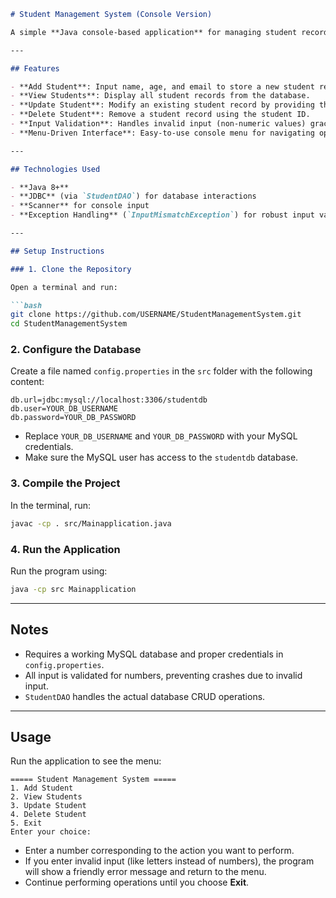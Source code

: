 

````markdown
# Student Management System (Console Version)

A simple **Java console-based application** for managing student records using `Scanner` for input and a `StudentDAO` class for database operations. The program allows users to **add, view, update, and delete student information**.

---

## Features

- **Add Student**: Input name, age, and email to store a new student record.
- **View Students**: Display all student records from the database.
- **Update Student**: Modify an existing student record by providing the student ID.
- **Delete Student**: Remove a student record using the student ID.
- **Input Validation**: Handles invalid input (non-numeric values) gracefully without crashing.
- **Menu-Driven Interface**: Easy-to-use console menu for navigating operations.

---

## Technologies Used

- **Java 8+**
- **JDBC** (via `StudentDAO`) for database interactions
- **Scanner** for console input
- **Exception Handling** (`InputMismatchException`) for robust input validation

---

## Setup Instructions

### 1. Clone the Repository

Open a terminal and run:

```bash
git clone https://github.com/USERNAME/StudentManagementSystem.git
cd StudentManagementSystem
````

### 2. Configure the Database

Create a file named `config.properties` in the `src` folder with the following content:

```properties
db.url=jdbc:mysql://localhost:3306/studentdb
db.user=YOUR_DB_USERNAME
db.password=YOUR_DB_PASSWORD
```

* Replace `YOUR_DB_USERNAME` and `YOUR_DB_PASSWORD` with your MySQL credentials.
* Make sure the MySQL user has access to the `studentdb` database.

### 3. Compile the Project

In the terminal, run:

```bash
javac -cp . src/Mainapplication.java
```

### 4. Run the Application

Run the program using:

```bash
java -cp src Mainapplication
```

---

## Notes

* Requires a working MySQL database and proper credentials in `config.properties`.
* All input is validated for numbers, preventing crashes due to invalid input.
* `StudentDAO` handles the actual database CRUD operations.

---

## Usage

Run the application to see the menu:

```text
===== Student Management System =====
1. Add Student
2. View Students
3. Update Student
4. Delete Student
5. Exit
Enter your choice:
```

* Enter a number corresponding to the action you want to perform.
* If you enter invalid input (like letters instead of numbers), the program will show a friendly error message and return to the menu.
* Continue performing operations until you choose **Exit**.

```


